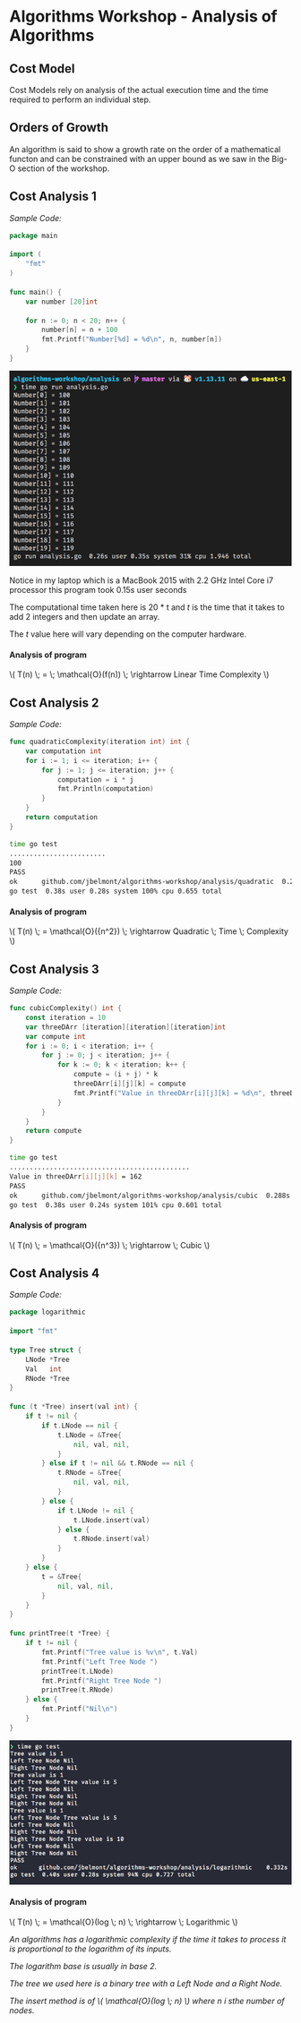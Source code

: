 # Algorithms Workshop - Analysis of Algorithms

## Cost Model

Cost Models rely on analysis of the actual execution time and the time required to perform an individual step.

## Orders of Growth 

An algorithm is said to show a growth rate on the order of a mathematical functon and can be constrained with an upper bound as we saw in the Big-O section of the workshop.

## Cost Analysis 1

*Sample Code:*

```go
package main

import (
	"fmt"
)

func main() {
	var number [20]int

	for n := 0; n < 20; n++ {
		number[n] = n + 100
		fmt.Printf("Number[%d] = %d\n", n, number[n])
	}
}
```

![cost analysis](./images/cost_analysis.png)

Notice in my laptop which is a MacBook 2015 with 2.2 GHz Intel Core i7 processor this program took 0.15s user seconds

The computational time taken here is 20 * t and *t* is the time that it takes to add 2 integers and then update an array.

The *t* value here will vary depending on the computer hardware.

#### Analysis of program

\\( T(n) \\; = \\; \mathcal{O}(f(n)) \\; \rightarrow  Linear Time Complexity \\)

## Cost Analysis 2

*Sample Code:*

```go
func quadraticComplexity(iteration int) int {
	var computation int
	for i := 1; i <= iteration; i++ {
		for j := 1; j <= iteration; j++ {
			computation = i * j
			fmt.Println(computation)
		}
	}
	return computation
}
```

```sh
time go test
........................
100
PASS
ok  	github.com/jbelmont/algorithms-workshop/analysis/quadratic	0.253s
go test  0.38s user 0.28s system 100% cpu 0.655 total
```

#### Analysis of program

\\( T(n) \\; = \mathcal{O}({n^2}) \\; \rightarrow Quadratic \\; Time \\; Complexity \\)

## Cost Analysis 3

*Sample Code:*

```go
func cubicComplexity() int {
	const iteration = 10
	var threeDArr [iteration][iteration][iteration]int
	var compute int
	for i := 0; i < iteration; i++ {
		for j := 0; j < iteration; j++ {
			for k := 0; k < iteration; k++ {
				compute = (i + j) * k
				threeDArr[i][j][k] = compute
				fmt.Printf("Value in threeDArr[i][j][k] = %d\n", threeDArr[i][j][k])
			}
		}
	}
	return compute
}
```

```sh
time go test
.............................................
Value in threeDArr[i][j][k] = 162
PASS
ok      github.com/jbelmont/algorithms-workshop/analysis/cubic  0.288s
go test  0.38s user 0.24s system 101% cpu 0.601 total
```

#### Analysis of program

\\( T(n) \\; = \mathcal{O}({n^3}) \\; \rightarrow \\; Cubic  \\)

## Cost Analysis 4

*Sample Code:*

```go
package logarithmic

import "fmt"

type Tree struct {
	LNode *Tree
	Val   int
	RNode *Tree
}

func (t *Tree) insert(val int) {
	if t != nil {
		if t.LNode == nil {
			t.LNode = &Tree{
				nil, val, nil,
			}
		} else if t != nil && t.RNode == nil {
			t.RNode = &Tree{
				nil, val, nil,
			}
		} else {
			if t.LNode != nil {
				t.LNode.insert(val)
			} else {
				t.RNode.insert(val)
			}
		}
	} else {
		t = &Tree{
			nil, val, nil,
		}
	}
}

func printTree(t *Tree) {
	if t != nil {
		fmt.Printf("Tree value is %v\n", t.Val)
		fmt.Printf("Left Tree Node ")
		printTree(t.LNode)
		fmt.Printf("Right Tree Node ")
		printTree(t.RNode)
	} else {
		fmt.Printf("Nil\n")
	}
}
```

![Cost Analysis 4](./images/cost_analysis4.png)

#### Analysis of program

\\( T(n) \\; = \mathcal{O}(log \\; n) \\; \rightarrow \\; Logarithmic  \\)

*An algorithms has a logarithmic complexity if the time it takes to process it is proportional to the logarithm of its inputs.*

*The logarithm base is usually in base 2.*

*The tree we used here is a binary tree with a Left Node and a Right Node.*

*The insert method is of \\( \mathcal{O}(log \\; n) \\) where n i sthe number of nodes.*